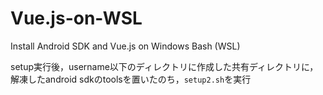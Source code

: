 # Vue.js-on-WSL
Install Android SDK and Vue.js on Windows Bash (WSL)

setup実行後，username以下のディレクトリに作成した共有ディレクトリに，解凍したandroid sdkのtoolsを置いたのち，`setup2.sh`を実行
